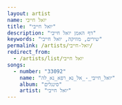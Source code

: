 ```yaml
---
layout: artist
name: יואל חייבי
title: "יואל חייבי"
description: "דף האמן יואל חייבי"
keywords: "שירים, מוזיקה, יואל חייבי"
permalink: /artists/יואל-חייבי/
redirect_from:
  - /artists/list/יואל חייבי
songs:
  - number: "33092"
    name: "יואל_חייבי_-_אל_נא_רפא_נא_לה"
    album: "סינגלים"
    artist: "יואל חייבי"
---
```


